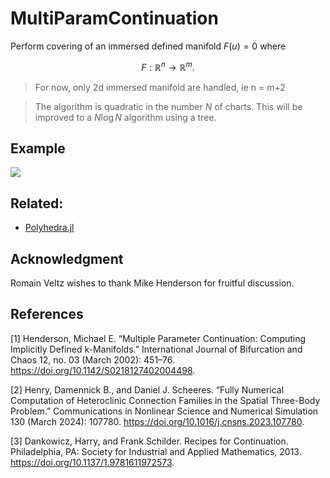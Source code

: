 # MultiParamContinuation

Perform covering of an immersed defined manifold $F(u)=0$ where

$$F:\mathbb R^{n} \to \mathbb R^m. $$

> For now, only 2d immersed manifold are handled, ie n = m+2

> The algorithm is quadratic in the number $N$ of charts. This will be improved to a $N\log N$ algorithm using a tree.

## Example

![](https://github.com/rveltz/MultiParamContinuation.jl/blob/main/examples/torus.png?raw=true)

## Related:

- [Polyhedra.jl](https://github.com/JuliaPolyhedra/Polyhedra.jl)

## Acknowledgment

Romain Veltz wishes to thank Mike Henderson for fruitful discussion.

## References

[1] Henderson, Michael E. “Multiple Parameter Continuation: Computing Implicitly Defined k-Manifolds.” International Journal of Bifurcation and Chaos 12, no. 03 (March 2002): 451–76. https://doi.org/10.1142/S0218127402004498.

[2] Henry, Damennick B., and Daniel J. Scheeres. “Fully Numerical Computation of Heteroclinic Connection Families in the Spatial Three-Body Problem.” Communications in Nonlinear Science and Numerical Simulation 130 (March 2024): 107780. https://doi.org/10.1016/j.cnsns.2023.107780.

[3] Dankowicz, Harry, and Frank Schilder. Recipes for Continuation. Philadelphia, PA: Society for Industrial and Applied Mathematics, 2013. https://doi.org/10.1137/1.9781611972573.